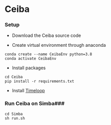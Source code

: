 # Ceiba

### Setup ###
* Download the Ceiba source code 

* Create virtual environment through anaconda
```
conda create --name CeibaEnv python=3.8
conda activate CeibaEnv
```
* Install packages
   
```
cd Ceiba
pip install -r requirements.txt
```

* Install [Timeloop](https://timeloop.csail.mit.edu/timeloop)

### Run Ceiba on Simba###

```
cd Simba
sh run.sh
```


